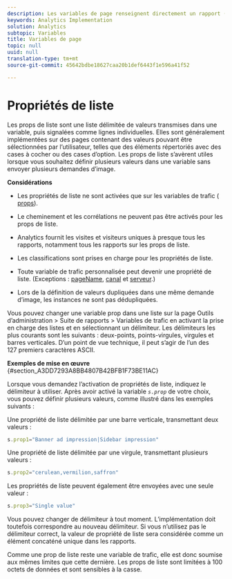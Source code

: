 ```yaml
---
description: Les variables de page renseignent directement un rapport (pageName, props de liste, variables de liste, etc.).
keywords: Analytics Implementation
solution: Analytics
subtopic: Variables
title: Variables de page
topic: null
uuid: null
translation-type: tm+mt
source-git-commit: 45642bdbe18627caa20b1def6443f1e596a41f52

---
```




# Propriétés de liste

Les props de liste sont une liste délimitée de valeurs transmises dans une variable, puis signalées comme lignes individuelles. Elles sont généralement implémentées sur des pages contenant des valeurs pouvant être sélectionnées par l’utilisateur, telles que des éléments répertoriés avec des cases à cocher ou des cases d’option. Les props de liste s’avèrent utiles lorsque vous souhaitez définir plusieurs valeurs dans une variable sans envoyer plusieurs demandes d’image.

<!-- 

list_props.xml

 -->

**Considérations**

* Les propriétés de liste ne sont activées que sur les variables de trafic ( [props](/help/implement/js-implementation/c-variables/page-variables.md)).
* Le cheminement et les corrélations ne peuvent pas être activés pour les props de liste.
* Analytics fournit les visites et visiteurs uniques à presque tous les rapports, notamment tous les rapports sur les props de liste.
* Les classifications sont prises en charge pour les propriétés de liste.
* Toute variable de trafic personnalisée peut devenir une propriété de liste. (Exceptions : [pageName](/help/implement/js-implementation/c-variables/page-variables.md), [canal](/help/implement/js-implementation/c-variables/page-variables.md) et [serveur](/help/implement/js-implementation/c-variables/page-variables.md).)

* Lors de la définition de valeurs dupliquées dans une même demande d’image, les instances ne sont pas dédupliquées.

Vous pouvez changer une variable prop dans une liste sur la page Outils d’administration &gt; Suite de rapports &gt; Variables de trafic en activant la prise en charge des listes et en sélectionnant un délimiteur. Les délimiteurs les plus courants sont les suivants : deux-points, points-virgules, virgules et barres verticales. D’un point de vue technique, il peut s’agir de l’un des 127 premiers caractères ASCII.

**Exemples de mise en œuvre** {#section_A3DD7293A8BB4807B42BFB1F73BE11AC}

Lorsque vous demandez l’activation de propriétés de liste, indiquez le délimiteur à utiliser. Après avoir activé la variable *`s.prop`* de votre choix, vous pouvez définir plusieurs valeurs, comme illustré dans les exemples suivants :

Une propriété de liste délimitée par une barre verticale, transmettant deux valeurs :

```js
s.prop1="Banner ad impression|Sidebar impression"
```

Une propriété de liste délimitée par une virgule, transmettant plusieurs valeurs :

```js
s.prop2="cerulean,vermilion,saffron"
```

Les propriétés de liste peuvent également être envoyées avec une seule valeur :

```js
s.prop3="Single value"
```

Vous pouvez changer de délimiteur à tout moment. L’implémentation doit toutefois correspondre au nouveau délimiteur. Si vous n’utilisez pas le délimiteur correct, la valeur de propriété de liste sera considérée comme un élément concaténé unique dans les rapports.

Comme une prop de liste reste une variable de trafic, elle est donc soumise aux mêmes limites que cette dernière. Les props de liste sont limitées à 100 octets de données et sont sensibles à la casse.

